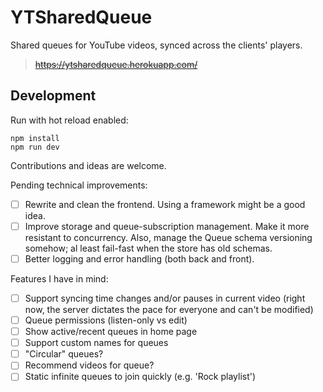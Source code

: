 # YTSharedQueue

Shared queues for YouTube videos, synced across the clients' players.

> ~~https://ytsharedqueue.herokuapp.com/~~ 

## Development

Run with hot reload enabled:

```
npm install
npm run dev
```

Contributions and ideas are welcome.

Pending technical improvements:

- [ ] Rewrite and clean the frontend. Using a framework might be a good idea.
- [ ] Improve storage and queue-subscription management. Make it more resistant to concurrency. Also, manage the Queue schema versioning somehow; al least fail-fast when the store has old schemas.
- [ ] Better logging and error handling (both back and front).

Features I have in mind:

- [ ] Support syncing time changes and/or pauses in current video (right now, the server dictates the pace for everyone and can't be modified)
- [ ] Queue permissions (listen-only vs edit)
- [ ] Show active/recent queues in home page
- [ ] Support custom names for queues
- [ ] "Circular" queues?
- [ ] Recommend videos for queue?
- [ ] Static infinite queues to join quickly (e.g. 'Rock playlist')
